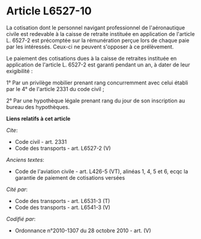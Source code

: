 # Article L6527-10

La cotisation dont le personnel navigant professionnel de l'aéronautique civile est redevable à la caisse de retraite
instituée en application de l'article L. 6527-2 est précomptée sur la rémunération perçue lors de chaque paie par les
intéressés. Ceux-ci ne peuvent s'opposer à ce prélèvement. 

Le paiement des cotisations dues à la caisse de retraites instituée en application de l'article L. 6527-2 est garanti pendant
un an, à dater de leur exigibilité : 

1° Par un privilège mobilier prenant rang concurremment avec celui établi par le 4° de l'article 2331 du code civil ; 

2° Par une hypothèque légale prenant rang du jour de son inscription au bureau des hypothèques.

**Liens relatifs à cet article**

_Cite_:

  - Code civil - art. 2331
  - Code des transports - art. L6527-2 (V)

_Anciens textes_:

  - Code de l'aviation civile - art. L426-5 (VT), alinéas 1, 4, 5 et 6, ecqc la garantie de paiement de cotisations versées

_Cité par_:

  - Code des transports - art. L6531-3 (T)
  - Code des transports - art. L6541-3 (V)

_Codifié par_:

  - Ordonnance n°2010-1307 du 28 octobre 2010 - art. (V)
